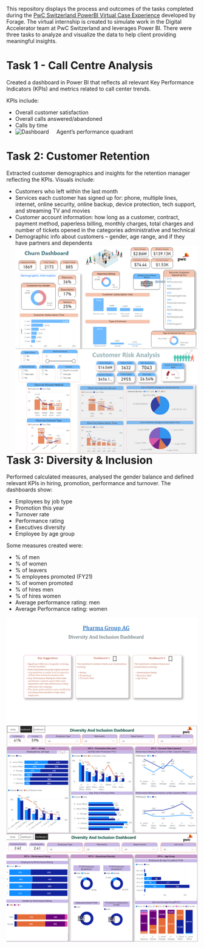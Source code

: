 This repository displays the process and outcomes of the tasks completed during the [PwC Switzerland PowerBI Virtual Case Experience](https://www.theforage.com/virtual-experience/a87GpgE6tiku7q3gu/pw-c-switzerland/pwc-power-bi-virtual-case-experience/) developed by Forage. The virtual internship is created to simulate work in the Digital Accelerator team at PwC Switzerland and leverages Power BI. There were three tasks to analyze and visualize the data to help client providing meaningful insights. 
# Task 1 - Call Centre Analysis
Created a dashboard in Power BI that reflects all relevant Key Performance Indicators (KPIs) and metrics related to call center trends.

KPIs include:

- Overall customer satisfaction
- Overall calls answered/abandoned
- Calls by time
- Agent’s performance quadrant
  <img src="C:\Users\prave.PRAVEENREDDY.000\Downloads\Dashboard Images\1Call_Center_Analysis.png"
     alt="Dashboard"
     style="float: left; margin-right: 20px;" />
  
# Task 2: Customer Retention
Extracted customer demographics and insights for the retention manager reflecting the KPIs.
Visuals include:

- Customers who left within the last month
- Services each customer has signed up for: phone, multiple lines, internet, online security, online backup, device protection, tech support, and streaming TV and movies
- Customer account information: how long as a customer, contract, payment method, paperless billing, monthly charges, total charges and number of tickets opened in the categories administrative and technical
- Demographic info about customers – gender, age range, and if they have partners and dependents
  <img src="Dashboard Images/2Customer_Retention_1.png"
     alt="Dashboard"
     style="float: left; margin-right: 20px;" />
   <img src="Dashboard Images/2Customer_Retention_2.png"
     alt="Dashboard"
     style="float: left; margin-right: 20px;" />

# Task 3: Diversity & Inclusion
Performed calculated measures, analysed the gender balance and defined relevant KPIs in hiring, promotion, performance and turnover. The dashboards show:

- Employees by job type
- Promotion this year
- Turnover rate
- Performance rating
- Executives diversity
- Employee by age group
  
Some measures created were:

- % of men
- % of women
- % of leavers
- % employees promoted (FY21)
- % of women promoted
- % of hires men
- % of hires women
- Average performance rating: men
- Average Performance rating: women
  
<img src="Dashboard Images/3Diversity_and_inclusion_1.png"
     alt="Dashboard"
     style="float: left; margin-right: 20px;" />
<img src="Dashboard Images/3Diversity_and_inclusion_2.png"
     alt="Dashboard"
     style="float: left; margin-right: 20px;" />
<img src="Dashboard Images/3Diversity_and_inclusion_3.png"
     alt="Dashboard"
     style="float: left; margin-right: 20px;" />
